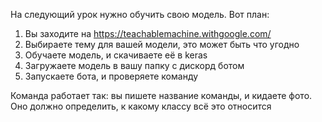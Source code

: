На следующий урок нужно обучить свою модель. Вот план:
1. Вы заходите на https://teachablemachine.withgoogle.com/
2. Выбираете тему для вашей модели, это может быть что угодно
3. Обучаете модель, и скачиваете её в keras
4. Загружаете модель в вашу папку с дискорд ботом
5. Запускаете бота, и проверяете команду

Команда работает так: вы пишете название команды, и кидаете фото. Оно должно определить, к какому классу всё это относится
